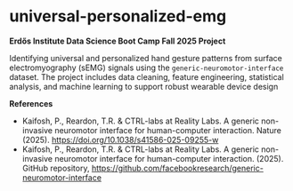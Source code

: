 # universal-personalized-emg

**Erdős Institute Data Science Boot Camp Fall 2025 Project**

Identifying universal and personalized hand gesture patterns from surface electromyography (sEMG) signals using the `generic-neuromotor-interface` dataset. The project includes data cleaning, feature engineering, statistical analysis, and machine learning to support robust wearable device design

**References**
- Kaifosh, P., Reardon, T.R. & CTRL-labs at Reality Labs. A generic non-invasive neuromotor interface for human-computer interaction. Nature (2025). https://doi.org/10.1038/s41586-025-09255-w
- Kaifosh, P., Reardon, T.R. & CTRL-labs at Reality Labs. A generic non-invasive neuromotor interface for human-computer interaction. (2025). GitHub repository, https://github.com/facebookresearch/generic-neuromotor-interface
